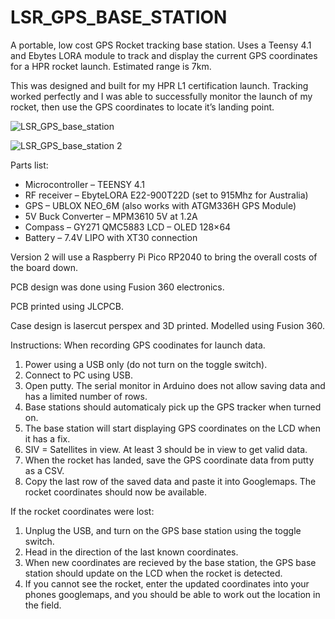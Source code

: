# LSR_GPS_BASE_STATION

A portable, low cost GPS Rocket tracking base station. Uses a Teensy 4.1 and Ebytes LORA module to track and display the current GPS coordinates for a HPR rocket launch. Estimated range is 7km.

This was designed and built for my HPR L1 certification launch. Tracking worked perfectly and I was able to successfully monitor the launch of my rocket, then use the GPS coordinates to locate it’s landing point.

![LSR_GPS_base_station](https://user-images.githubusercontent.com/70121687/173560079-b2a9d8a2-1a8f-4d05-87ab-7fa69dd9dfa3.png)

![LSR_GPS_base_station 2](https://user-images.githubusercontent.com/70121687/173560171-f3615834-20f0-468d-95e4-4fe456b43204.png)

Parts list:
* Microcontroller – TEENSY 4.1
* RF receiver – EbyteLORA E22-900T22D (set to 915Mhz for Australia)
* GPS – UBLOX NEO_6M (also works with ATGM336H GPS Module)
* 5V Buck Converter – MPM3610 5V at 1.2A
* Compass – GY271 QMC5883 LCD – OLED 128×64
* Battery – 7.4V LIPO with XT30 connection

Version 2 will use a Raspberry Pi Pico RP2040 to bring the overall costs of the board down.

PCB design was done using Fusion 360 electronics. 

PCB printed using JLCPCB.

Case design is lasercut perspex and 3D printed. Modelled using Fusion 360.

Instructions:
When recording GPS coodinates for launch data. 
1. Power using a USB only (do not turn on the toggle switch).
2. Connect to PC using USB. 
3. Open putty. The serial monitor in Arduino does not allow saving data and has a limited number of rows. 
4. Base stations should automaticaly pick up the GPS tracker when turned on.
5. The base station will start displaying GPS coordinates on the LCD when it has a fix.
6. SIV = Satellites in view. At least 3 should be in view to get valid data. 
7. When the rocket has landed, save the GPS coordinate data from putty as a CSV. 
8. Copy the last row of the saved data and paste it into Googlemaps. The rocket coordinates should now be available.

If the rocket coordinates were lost:
1. Unplug the USB, and turn on the GPS base station using the toggle switch.
2. Head in the direction of the last known coordinates.
3. When new coordinates are recieved by the base station, the GPS base station should update on the LCD when the rocket is detected. 
4. If you cannot see the rocket, enter the updated coordinates into your phones googlemaps, and you should be able to work out the location in the field.


